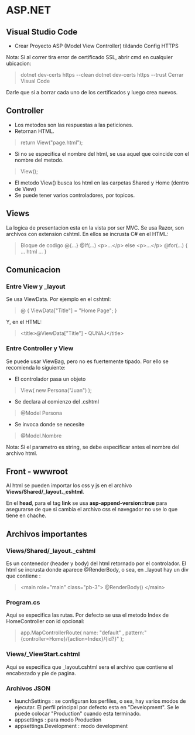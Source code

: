 # ASP.NET

## Visual Studio Code
* Crear Proyecto ASP (Model View Controller) tildando Config HTTPS

Nota:
Si al correr tira error de certificado SSL, abrir cmd en cualquier ubicacion:

> dotnet dev-certs https --clean
> dotnet dev-certs https --trust
> Cerrar Visual Code

Darle que si a borrar cada uno de los certificados y luego crea nuevos.

## Controller
* Los metodos son las respuestas a las peticiones. 
* Retornan HTML. 
> return View("page.html");
* Si no se especifica el nombre del html, se usa aquel que coincide con el nombre del metodo. 
> View();
* El metodo View() busca los html en las carpetas Shared y Home (dentro de View)
* Se puede tener varios controladores, por topicos.

## Views
La logica de presentacion esta en la vista por ser MVC. Se usa Razor, son archivos con extension cshtml. En ellos se incrusta C# en el HTML:
> Bloque de codigo @{...}
> @If(...) \<p>...\</p>  else  \<p>...\</p>
> @for(...) { ... html ... }

## Comunicacion 

### Entre View y _layout
Se usa ViewData. Por ejemplo en el cshtml:

>@ { ViewData["Title"] = "Home Page"; }

Y, en el HTML:

> \<title>@ViewData["Title"] - QUNAJ\</title>

### Entre Controller y View
Se puede usar ViewBag, pero no es fuertemente tipado. Por ello se recomienda lo siguiente:

* El controlador pasa un objeto
> View( new Persona("Juan") );
* Se declara al comienzo del .cshtml
> @Model Persona
* Se invoca donde se necesite
> @Model.Nombre

Nota: Si el parametro es string, se debe especificar antes el nombre del archivo html.

## Front - wwwroot
Al html se pueden importar los css y js en el archivo **Views/Shared/_layout._cshtml**. 

En el **head**, para el tag **link** se usa **asp-append-version=true** para asegurarse de que si cambia el archivo css el navegador no use lo que tiene en chache.

## Archivos importantes

### Views/Shared/_layout._cshtml
Es un contenedor (header y body) del html retornado por el controlador. El html se incrusta donde aparece @RenderBody, o sea, en _layout hay un div que contiene : 
> \<main role="main" class="pb-3"> 
> @RenderBody() 
> \</main>

### Program.cs
Aqui se especifica las rutas. Por defecto se usa el metodo Index de HomeController con id opcional:

> app.MapControllerRoute(  name: "default"
, pattern:"{controller=Home}/{action=Index}/{id?}"
);

### Views/_ViewStart.cshtml
Aqui se especifica que _layout.cshtml sera el archivo que contiene el encabezado y pie de pagina.

### Archivos JSON
* launchSettings : se configuran los perfiles, o sea, hay varios modos de ejecutar. El perfil principal por defecto esta en "Development". Se le puede colocar "Production" cuando esta terminado.
* appsettings : para modo Production
* appsettings.Development : modo development

